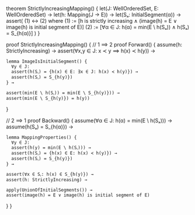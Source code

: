 theorem StrictlyIncreasingMapping() {
  let(J: WellOrderedSet, E: WellOrderedSet) →
  let(h: Mapping(J → E)) →
  let(Sₐ: InitialSegment(α)) →
  assert(
    (1) ↔ (2) where
    (1) := [h is strictly increasing ∧ 
            (image(h) = E ∨ image(h) is initial segment of E)]
    (2) := [∀α ∈ J: h(α) = min(E \ h(Sₐ)) ∧ h(Sₐ) = S_{h(α)}]
  )
}

proof StrictlyIncreasingMapping() {
  // 1 ⟹ 2
  proof Forward() {
    assume(h: StrictlyIncreasing) →
    assert(∀x,y ∈ J: x ≺ y ⟹ h(x) ≺ h(y)) →
    
    lemma ImageIsInitialSegment() {
      ∀y ∈ J:
      assert(h(Sᵧ) = {h(x) ∈ E: ∃x ∈ J: h(x) ≺ h(y)}) →
      assert(h(Sᵧ) = S_{h(y)})
    } →
    
    assert(min(E \ h(Sᵧ)) = min(E \ S_{h(y)})) →
    assert(min(E \ S_{h(y)}) = h(y))
  }

  // 2 ⟹ 1
  proof Backward() {
    assume(∀α ∈ J: h(α) = min(E \ h(Sₐ))) →
    assume(h(Sₐ) = S_{h(α)}) →
    
    lemma MappingProperties() {
      ∀y ∈ J:
      assert(h(y) = min(E \ h(Sᵧ))) →
      assert(h(Sᵧ) = {h(x) ∈ E: h(x) ≺ h(y)}) →
      assert(h(Sᵧ) = S_{h(y)})
    } →
    
    assert(∀x ∈ Sᵧ: h(x) ∈ S_{h(y)}) →
    assert(h: StrictlyIncreasing) →
    
    apply(UnionOfInitialSegments()) →
    assert(image(h) = E ∨ image(h) is initial segment of E)
  }
}